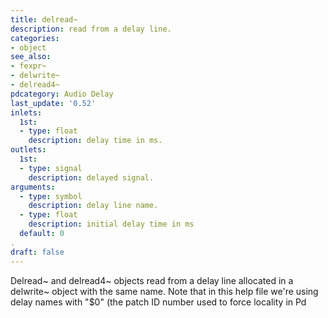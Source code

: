```yaml
---
title: delread~
description: read from a delay line.
categories:
- object
see_also:
- fexpr~
- delwrite~
- delread4~
pdcategory: Audio Delay
last_update: '0.52'
inlets:
  1st:
  - type: float
    description: delay time in ms.
outlets:
  1st:
  - type: signal
    description: delayed signal.
arguments:
  - type: symbol
    description: delay line name.
  - type: float
    description: initial delay time in ms 
  default: 0
. 
draft: false
---
```

Delread~ and delread4~ objects read from a delay line allocated in a delwrite~ object with the same name. Note that in this help file we're using delay names with "$0" (the patch ID number used to force locality in Pd